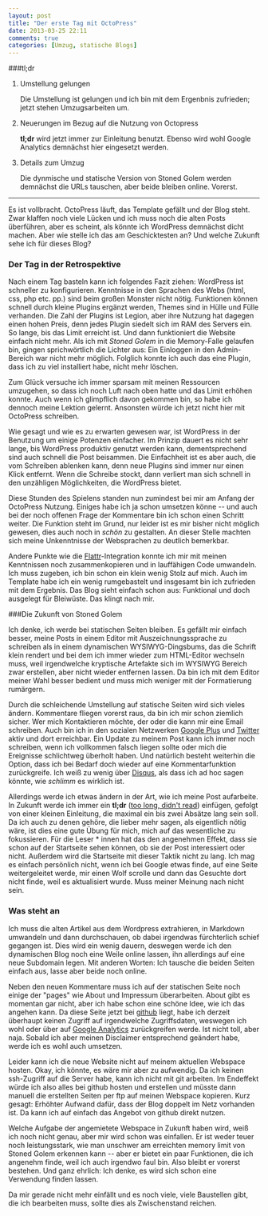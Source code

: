 ```yaml
---
layout: post
title: "Der erste Tag mit OctoPress"
date: 2013-03-25 22:11
comments: true
categories: [Umzug, statische Blogs]
---
```


###tl;dr

1. Umstellung gelungen

	Die Umstellung ist gelungen und ich bin mit dem Ergenbnis zufrieden; jetzt stehen Umzugsarbeiten um.

2. Neuerungen im Bezug auf die Nutzung von Octopress

	**tl;dr** wird jetzt immer zur Einleitung benutzt. Ebenso wird wohl Google Analytics demnächst hier eingesetzt werden.

3. Details zum Umzug

	Die dynmische und statische Version von Stoned Golem werden demnächst die URLs tauschen, aber beide bleiben online. Vorerst.

------

Es ist vollbracht. OctoPress läuft, das Template gefällt und der Blog steht. Zwar klaffen noch viele Lücken und ich muss noch die alten Posts überführen, aber es scheint, als könnte ich WordPress demnächst dicht machen. Aber wie stelle ich das am Geschicktesten an? Und welche Zukunft sehe ich für dieses Blog?

<!-- more -->

### Der Tag in der Retrospektive

Nach einem Tag basteln kann ich folgendes Fazit ziehen: WordPress ist schneller zu konfigurieren. Kenntnisse in den Sprachen des Webs (html, css, php etc. pp.) sind beim großen Monster nicht nötig. Funktionen können schnell durch kleine Plugins ergänzt werden, Themes sind in Hülle und Fülle verhanden. Die Zahl der Plugins ist Legion, aber ihre Nutzung hat dagegen einen hohen Preis, denn jedes Plugin siedelt sich im RAM des Servers ein. So lange, bis das Limit erreicht ist. Und dann funktioniert die Website einfach nicht mehr. Als ich mit _Stoned Golem_ in die Memory-Falle gelaufen bin, gingen sprichwörtlich die Lichter aus: Ein Einloggen in den Admin-Bereich war nicht mehr möglich. Folglich konnte ich auch das eine Plugin, dass ich zu viel installiert habe, nicht mehr löschen.

Zum Glück versuche ich immer sparsam mit meinen Ressourcen umzugehen, so dass ich noch Luft nach oben hatte und das Limit erhöhen konnte. Auch wenn ich glimpflich davon gekommen bin, so habe ich dennoch meine Lektion gelernt. Ansonsten würde ich jetzt nicht hier mit OctoPress schreiben.

Wie gesagt und wie es zu erwarten gewesen war, ist WordPress in der Benutzung um einige Potenzen einfacher. Im Prinzip dauert es nicht sehr lange, bis WordPress produktiv genutzt werden kann, dementsprechend sind auch schnell die Post beisammen. Die Einfachheit ist es aber auch, die vom Schreiben ablenken kann, denn neue Plugins sind immer nur einen Klick entfernt. Wenn die Schreibe stockt, dann verliert man sich schnell in den unzähligen Möglichkeiten, die WordPress bietet.

Diese Stunden des Spielens standen nun zumindest bei mir am Anfang der OctoPress Nutzung. Einiges habe ich ja schon umsetzen könne -- und auch bei der noch offenen Frage der Kommentare bin ich schon einen Schritt weiter. Die Funktion steht im Grund, nur leider ist es mir bisher nicht möglich gewesen, dies auch noch in _schön_ zu gestalten. An dieser Stelle machten sich meine Unkenntnisse der Websprachen zu deutlich bemerkbar.

Andere Punkte wie die [Flattr](www.flattr.com)-Integration konnte ich mir mit meinen Kenntnissen noch zusammenkopieren und in lauffähigen Code umwandeln. Ich muss zugeben, ich bin schon ein klein wenig Stolz auf mich. Auch im Template habe ich ein wenig rumgebastelt und insgesamt bin ich zufrieden mit dem Ergebnis. Das Blog sieht einfach schon aus: Funktional und doch ausgelegt für Bleiwüste. Das klingt nach mir.

###Die Zukunft von Stoned Golem

Ich denke, ich werde bei statischen Seiten bleiben. Es gefällt mir einfach besser, meine Posts in einem Editor mit Auszeichnungssprache zu schreiben als in einem dynamischen WYSIWYG-Dingsbums, das die Schrift klein rendert und bei dem ich immer wieder zum HTML-Editor wechseln muss, weil irgendwelche kryptische Artefakte sich im WYSIWYG Bereich zwar erstellen, aber nicht wieder entfernen lassen. Da bin ich mit dem Editor meiner Wahl besser bedient und muss mich weniger mit der Formatierung rumärgern.

Durch die schleichende Umstellung auf statische Seiten wird sich vieles ändern. Kommentare fliegen vorerst raus, da bin ich mir schon ziemlich sicher. Wer mich Kontaktieren möchte, der oder die kann mir eine Email schreiben. Auch bin ich in den sozialen Netzwerken [Google Plus](plus.google.com) und [Twitter](twitter.com) aktiv und dort erreichbar. Ein Update zu meinem Post kann ich immer noch schreiben, wenn ich vollkommen falsch liegen sollte oder mich die Ereignisse schlichtweg überholt haben. Und natürlich besteht weiterhin die Option, dass ich bei Bedarf doch wieder auf eine Kommentarfunktion zurückgreife. Ich weiß zu wenig über [Disqus](www.disqus.com), als dass ich ad hoc sagen könnte, wie _schlimm_ es wirklich ist.

Allerdings werde ich etwas ändern in der Art, wie ich meine Post aufarbeite. In Zukunft werde ich immer ein **tl;dr** ([too long, didn't read](http://en.wikipedia.org/wiki/Wikipedia:Too_long;_didn't_read)) einfügen, gefolgt von einer kleinen Einleitung, die maximal ein bis zwei Absätze lang sein soll. Da ich auch zu denen gehöre, die lieber mehr sagen, als eigentlich nötig wäre, ist dies eine gute Übung für mich, mich auf das wesentliche zu fokussieren. Für die Leser * innen hat das den angenehmen Effekt, dass sie schon auf der Startseite sehen können, ob sie der Post interessiert oder nicht. Außerdem wird die Startseite mit dieser Taktik nicht zu lang. Ich mag es einfach persönlich nicht, wenn ich bei Google etwas finde, auf eine Seite weitergeleitet werde, mir einen Wolf scrolle und dann das Gesuchte dort nicht finde, weil es aktualisiert wurde. Muss meiner Meinung nach nicht sein.

### Was steht an

Ich muss die alten Artikel aus dem Wordpress extrahieren, in Markdown umwandeln und dann durchschauen, ob dabei irgendwas fürchterlich schief gegangen ist. Dies wird ein wenig dauern, deswegen werde ich den dynamischen Blog noch eine Weile online lassen, ihn allerdings auf eine neue Subdomain legen. Mit anderen Worten: Ich tausche die beiden Seiten einfach aus, lasse aber beide noch online.

Neben den neuen Kommentare muss ich auf der statischen Seite noch einige der "pages" wie About und Impressum überarbeiten. About gibt es momentan gar nicht, aber ich habe schon eine schöne Idee, wie ich das angehen kann. Da diese Seite jetzt bei [github](www.github.com) liegt, habe ich derzeit überhaupt keinen Zugriff auf irgendwelche Zugriffsdaten, weswegen ich wohl oder über auf [Google Analytics](http://www.google.com/analytics/) zurückgreifen werde. Ist nicht toll, aber naja. Sobald ich aber meinen Disclaimer entsprechend geändert habe, werde ich es wohl auch umsetzen.

Leider kann ich die neue Website nicht auf meinem aktuellen Webspace hosten. Okay, ich könnte, es wäre mir aber zu aufwendig. Da ich keinen ssh-Zugriff auf die Server habe, kann ich nicht mit git arbeiten. Im Endeffekt würde ich also alles bei github hosten und erstellen und müsste dann manuell die erstellten Seiten per ftp auf meinen Webspace kopieren. Kurz gesagt: Erhöhter Aufwand dafür, dass der Blog doppelt im Netz vorhanden ist. Da kann ich auf einfach das Angebot von github direkt nutzen.

Welche Aufgabe der angemietete Webspace in Zukunft haben wird, weiß ich noch nicht genau, aber mir wird schon was einfallen. Er ist weder teuer noch leistungsstark, wie man unschwer am erreichten memory limit von Stoned Golem erkennen kann -- aber er bietet ein paar Funktionen, die ich angenehm finde, weil ich auch irgendwo faul bin. Also bleibt er vorerst bestehen. Und ganz ehrlich: Ich denke, es wird sich schon eine Verwendung finden lassen.

Da mir gerade nicht mehr einfällt und es noch viele, viele Baustellen gibt, die ich bearbeiten muss, sollte dies als Zwischenstand reichen.
